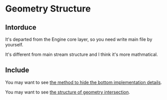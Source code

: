 # Geometry Structure

## Intorduce

It's departed from the Engine core layer, so you need write main file by yourself.

It's different from main stream structure and I think it's more mathmatical.

## Include

You may want to see [the method to hide the bottom implementation details](https://github.com/zong4/Cpp_Character/tree/main/structure/geometry).

You may want to see [the structure of geometry intersection](https://github.com/zong4/Cpp_Character/tree/main/structure/geometry_intersection). 
